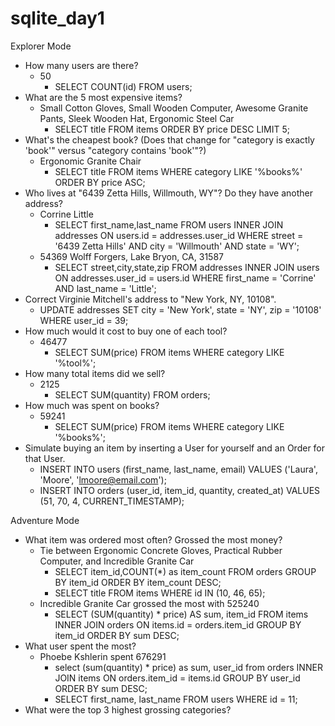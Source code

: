 # sqlite_day1

Explorer Mode

- How many users are there? 
  - 50
    - SELECT COUNT(id) FROM users;    
- What are the 5 most expensive items?
  - Small Cotton Gloves, Small Wooden Computer, Awesome Granite Pants, Sleek Wooden Hat, Ergonomic Steel Car
    - SELECT title FROM items ORDER BY price DESC LIMIT 5;
- What's the cheapest book? (Does that change for "category is exactly 'book'" versus "category contains 'book'"?)
  - Ergonomic Granite Chair
    - SELECT title FROM items WHERE category LIKE '%books%' ORDER BY price ASC;
- Who lives at "6439 Zetta Hills, Willmouth, WY"? Do they have another address?
  - Corrine Little
    - SELECT first_name,last_name FROM users INNER JOIN addresses ON users.id = addresses.user_id WHERE street = '6439 Zetta Hills' AND city = 'Willmouth' AND state = 'WY';
  - 54369 Wolff Forgers, Lake Bryon, CA, 31587
    - SELECT street,city,state,zip FROM addresses INNER JOIN users ON addresses.user_id = users.id WHERE first_name = 'Corrine' AND last_name = 'Little';
- Correct Virginie Mitchell's address to "New York, NY, 10108".
  - UPDATE addresses SET city = 'New York', state = 'NY', zip = '10108' WHERE user_id = 39;
- How much would it cost to buy one of each tool?
  - 46477
    - SELECT SUM(price) FROM items WHERE category LIKE '%tool%';
- How many total items did we sell?
  - 2125
    - SELECT SUM(quantity) FROM orders;
- How much was spent on books?
  - 59241
    - SELECT SUM(price) FROM items WHERE category LIKE '%books%';
- Simulate buying an item by inserting a User for yourself and an Order for that User.
  - INSERT INTO users (first_name, last_name, email) VALUES ('Laura', 'Moore', 'lmoore@email.com');
  - INSERT INTO orders (user_id, item_id, quantity, created_at) VALUES (51, 70, 4, CURRENT_TIMESTAMP);

Adventure Mode

- What item was ordered most often? Grossed the most money?
  - Tie between Ergonomic Concrete Gloves, Practical Rubber Computer, and Incredible Granite Car
    - SELECT item_id,COUNT(*) as item_count FROM orders GROUP BY item_id ORDER BY item_count DESC;
    - SELECT title FROM items WHERE id IN (10, 46, 65);
  - Incredible Granite Car grossed the most with 525240
    - SELECT (SUM(quantity) * price) AS sum, item_id FROM items INNER JOIN orders ON items.id = orders.item_id GROUP BY item_id ORDER BY sum DESC;
- What user spent the most?
  - Phoebe Kshlerin spent 676291
    - select (sum(quantity) * price) as sum, user_id from orders INNER JOIN items ON orders.item_id = items.id GROUP BY user_id ORDER BY sum DESC;
    - SELECT first_name, last_name FROM users WHERE id = 11;
- What were the top 3 highest grossing categories?
  
